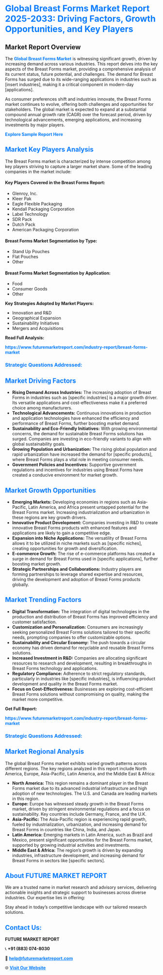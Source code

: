 <h1 style="color: #007BFF;">Global Breast Forms Market Report 2025-2033: Driving Factors, Growth Opportunities, and Key Players</h1>

<section id="overview">
<h2>Market Report Overview</h2>
<p>The <a href="https://www.futuremarketreport.com/industry-report/breast-forms-market" style="color: #007BFF; text-decoration: none;"><strong>Global Breast Forms Market</strong></a> is witnessing significant growth, driven by increasing demand across various industries. This report delves into the key aspects of the Breast Forms market, providing a comprehensive analysis of its current status, future potential, and challenges. The demand for Breast Forms has surged due to its wide-ranging applications in industries such as [insert industries], making it a critical component in modern-day [applications].</p>
<p>As consumer preferences shift and industries innovate, the Breast Forms market continues to evolve, offering both challenges and opportunities for stakeholders. The global market is expected to expand at a substantial compound annual growth rate (CAGR) over the forecast period, driven by technological advancements, emerging applications, and increasing investments by major players.</p>
</section>

<section id="overview">
<p><a href="https://www.futuremarketreport.com/request-sample/reportId=33954" style="color: #007BFF; text-decoration: none;"><strong>Explore Sample Report Here</strong></a></p>
</section>

<section id="key-players">
<h2 style="color: #007BFF;">Market Key Players Analysis</h2>
<p>The Breast Forms market is characterized by intense competition among key players striving to capture a larger market share. Some of the leading companies in the market include:</p>
<h4>Key Players Covered in the Breast Forms Report:</h4>
<ul><li>Glenroy, Inc.</li><li>Kleer Pak</li><li>Eagle Flexible Packaging</li><li>Kendall Packaging Corporation</li><li>Label Technology</li><li>SDR Pack</li><li>Dutch Pack</li><li>American Packaging Corporation</li></ul>
<h4>Breast Forms Market Segmentation by Type:</h4>
<ul><li>Stand Up Pouches</li><li>Flat Pouches</li><li>Other</li></ul>

<h4>Breast Forms Market Segmentation by Application:</h4>
<ul><li>Food</li><li>Consumer Goods</li><li>Other</li></ul>
<p><strong>Key Strategies Adopted by Market Players:</strong></p>
<ul>
<li>Innovation and R&D</li>
<li>Geographical Expansion</li>
<li>Sustainability Initiatives</li>
<li>Mergers and Acquisitions</li>
</ul>
</section>

<section>
<p><strong>Read Full Analysis: </strong></p><a href="https://www.futuremarketreport.com/industry-report/breast-forms-market" style="color: #007BFF; text-decoration: none;"><strong>https://www.futuremarketreport.com/industry-report/breast-forms-market</strong></a>
<h3 style="color: #007BFF;">Strategic Questions Addressed:</h3>
</section>

<section id="driving-factors">
<h2 style="color: #007BFF;">Market Driving Factors</h2>
<ul>
<li><strong>Rising Demand Across Industries:</strong> The increasing adoption of Breast Forms in industries such as [specific industries] is a major growth driver. Its versatile applications and cost-effectiveness make it a preferred choice among manufacturers.</li>
<li><strong>Technological Advancements:</strong> Continuous innovations in production and application technologies have enhanced the efficiency and performance of Breast Forms, further boosting market demand.</li>
<li><strong>Sustainability and Eco-Friendly Initiatives:</strong> With growing environmental concerns, the demand for sustainable Breast Forms solutions has surged. Companies are investing in eco-friendly variants to align with global sustainability goals.</li>
<li><strong>Growing Population and Urbanization:</strong> The rising global population and rapid urbanization have increased the demand for [specific products], where Breast Forms plays a vital role in meeting consumer needs.</li>
<li><strong>Government Policies and Incentives:</strong> Supportive government regulations and incentives for industries using Breast Forms have created a conducive environment for market growth.</li>
</ul>
</section>

<section id="growth-opportunities">
<h2 style="color: #007BFF;">Market Growth Opportunities</h2>
<ul>
<li><strong>Emerging Markets:</strong> Developing economies in regions such as Asia-Pacific, Latin America, and Africa present untapped potential for the Breast Forms market. Increasing industrialization and urbanization in these regions are key growth drivers.</li>
<li><strong>Innovative Product Development:</strong> Companies investing in R&D to create innovative Breast Forms products with enhanced features and applications are likely to gain a competitive edge.</li>
<li><strong>Expansion into Niche Applications:</strong> The versatility of Breast Forms allows it to be utilized in niche markets such as [specific niches], creating opportunities for growth and diversification.</li>
<li><strong>E-commerce Growth:</strong> The rise of e-commerce platforms has created a surge in demand for Breast Forms used in [specific applications], further boosting market growth.</li>
<li><strong>Strategic Partnerships and Collaborations:</strong> Industry players are forming partnerships to leverage shared expertise and resources, driving the development and adoption of Breast Forms products globally.</li>
</ul>
</section>

<section id="trending-factors">
<h2 style="color: #007BFF;">Market Trending Factors</h2>
<ul>
<li><strong>Digital Transformation:</strong> The integration of digital technologies in the production and distribution of Breast Forms has improved efficiency and customer satisfaction.</li>
<li><strong>Customization and Personalization:</strong> Consumers are increasingly seeking personalized Breast Forms solutions tailored to their specific needs, prompting companies to offer customizable options.</li>
<li><strong>Sustainability and Circular Economy:</strong> The push towards a circular economy has driven demand for recyclable and reusable Breast Forms solutions.</li>
<li><strong>Increased Investment in R&D:</strong> Companies are allocating significant resources to research and development, resulting in breakthroughs in Breast Forms technology and applications.</li>
<li><strong>Regulatory Compliance:</strong> Adherence to strict regulatory standards, particularly in industries like [specific industries], is influencing product development and quality in the Breast Forms market.</li>
<li><strong>Focus on Cost-Effectiveness:</strong> Businesses are exploring cost-efficient Breast Forms solutions without compromising on quality, making the market more competitive.</li>
</ul>
</section>

<section>
<p><strong>Get Full Report: </strong></p><a href="https://www.futuremarketreport.com/industry-report/breast-forms-market" style="color: #007BFF; text-decoration: none;"><strong>https://www.futuremarketreport.com/industry-report/breast-forms-market</strong></a>
<h3 style="color: #007BFF;">Strategic Questions Addressed:</h3>
</section>


<section id="regional-analysis">
<h2 style="color: #007BFF;">Market Regional Analysis</h2>
<p>The global Breast Forms market exhibits varied growth patterns across different regions. The key regions analyzed in this report include North America, Europe, Asia-Pacific, Latin America, and the Middle East & Africa:</p>
<ul>
<li><strong>North America:</strong> This region remains a dominant player in the Breast Forms market due to its advanced industrial infrastructure and high adoption of new technologies. The U.S. and Canada are leading markets in this region.</li>
<li><strong>Europe:</strong> Europe has witnessed steady growth in the Breast Forms market, driven by stringent environmental regulations and a focus on sustainability. Key countries include Germany, France, and the U.K.</li>
<li><strong>Asia-Pacific:</strong> The Asia-Pacific region is experiencing rapid growth, fueled by industrialization, urbanization, and increasing demand for Breast Forms in countries like China, India, and Japan.</li>
<li><strong>Latin America:</strong> Emerging markets in Latin America, such as Brazil and Mexico, present significant opportunities for the Breast Forms market, supported by growing industrial activities and investments.</li>
<li><strong>Middle East & Africa:</strong> The region’s growth is driven by expanding industries, infrastructure development, and increasing demand for Breast Forms in sectors like [specific sectors].</li>
</ul>
</section>

<footer>
<h2 style="color: #007BFF;">About FUTURE MARKET REPORT</h2>
<p>We are a trusted name in market research and advisory services, delivering actionable insights and strategic support to businesses across diverse industries. Our expertise lies in offering:</p>

<p>Stay ahead in today’s competitive landscape with our tailored research solutions.</p>

<h2 style="color: #007BFF;">Contact Us:</h2>
<p><strong>FUTURE MARKET REPORT</strong></p>
<p>📞 <strong>+91 (883) 074-8030</strong></p>
<p>📧 <strong><a href="mailto:help@futuremarketreport.com" style="color: #007BFF;">help@futuremarketreport.com</a></strong></p>
<p>🌐 <strong><a href="https://www.futuremarketreport.com/" style="color: #007BFF;">Visit Our Website</a></strong></p>
</footer>